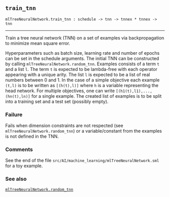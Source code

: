 ## `train_tnn`

``` hol4
mlTreeNeuralNetwork.train_tnn : schedule -> tnn -> tnnex * tnnex -> tnn
```

------------------------------------------------------------------------

Train a tree neural network (TNN) on a set of examples via
backpropagation to minimize mean square error.

Hyperparameters such as batch size, learning rate and number of epochs
can be set in the schedule arguments. The initial TNN can be constructed
by calling `mlTreeNeuralNetwork.random_tnn`. Examples consists of a term
`t` and a list `l`. The term `t` is expected to be lambda-free with each
operator appearing with a unique arity. The list `l` is expected to be a
list of real numbers between 0 and 1. In the case of a simple objective
each example `(t,l)` is to be written as `[(h(t),l)]` where `h` is a
variable representing the head network. For multiple objectives, one can
write `[(h1(t),l1),...,(hn(t),ln)]` for a single example. The created
list of examples is to be split into a training set and a test set
(possibly empty).

### Failure

Fails when dimension constraints are not respected (see
`mlTreeNeuralNetwork.random_tnn`) or a variable/constant from the
examples is not defined in the TNN.

### Comments

See the end of the file
`src/AI/machine_learning/mlTreeNeuralNetwork.sml` for a toy example.

### See also

[`mlTreeNeuralNetwork.random_tnn`](#mlTreeNeuralNetwork.random_tnn)

